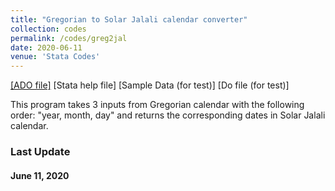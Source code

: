 ```yaml
---
title: "Gregorian to Solar Jalali calendar converter"
collection: codes
permalink: /codes/greg2jal
date: 2020-06-11
venue: 'Stata Codes'
---
```


[[ADO file]](https://www.dropbox.com/s/1bjixzxoi3lo5ns/greg2jal.ado?dl=0)
[Stata help file]
[Sample Data (for test)]
[Do file (for test)]

This program takes 3 inputs from Gregorian calendar with the following order: "year, month, day" and returns the corresponding dates in Solar Jalali calendar.

### Last Update
#### June 11, 2020
